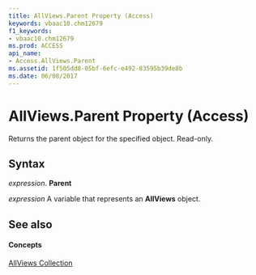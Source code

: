 ```yaml
---
title: AllViews.Parent Property (Access)
keywords: vbaac10.chm12679
f1_keywords:
- vbaac10.chm12679
ms.prod: ACCESS
api_name:
- Access.AllViews.Parent
ms.assetid: 1f505dd8-05bf-6efc-e492-83595b39de8b
ms.date: 06/08/2017
---
```



# AllViews.Parent Property (Access)

Returns the parent object for the specified object. Read-only.


## Syntax

 _expression_. **Parent**

 _expression_ A variable that represents an **AllViews** object.


## See also


#### Concepts


[AllViews Collection](allviews-object-access.md)

